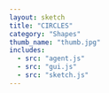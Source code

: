 ```yaml
---
layout: sketch
title: "CIRCLES" 
category: "Shapes" 
thumb_name: "thumb.jpg"
includes:
  - src: "agent.js"
  - src: "gui.js"
  - src: "sketch.js"
---
```


<!-- 

  You can change the title, category and thumb as you like 
  (just make sure the folder contain a jpg for the thumb with the correct name)
  Do not change the first line "layout: sketch"

  If you need to customize this html page:
    1) delete the line "layout: sketch"
    2) copy the content of "/_layouts/sketch.html" below. 
    Make sure to leave one line of space between the markup above and the html code

-->